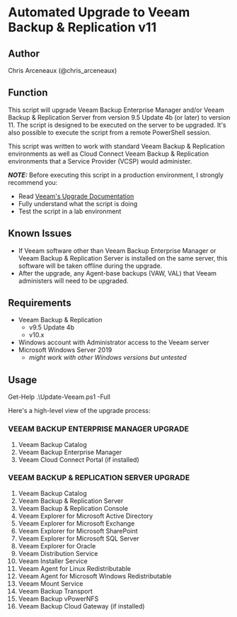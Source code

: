 # Automated Upgrade to Veeam Backup & Replication v11

## Author

Chris Arceneaux (@chris_arceneaux)

## Function

This script will upgrade Veeam Backup Enterprise Manager and/or Veeam Backup & Replication Server from version 9.5 Update 4b (or later) to version 11. The script is designed to be executed on the server to be upgraded. It's also possible to execute the script from a remote PowerShell session.

This script was written to work with standard Veeam Backup & Replication environments as well as Cloud Connect Veeam Backup & Replication environments that a Service Provider (VCSP) would administer.

***NOTE:*** Before executing this script in a production environment, I strongly recommend you:

* Read [Veeam's Upgrade Documentation](https://helpcenter.veeam.com/docs/backup/vsphere/upgrade_vbr.html?ver=110)
* Fully understand what the script is doing
* Test the script in a lab environment

## Known Issues

* If Veeam software other than Veeam Backup Enterprise Manager or Veeam Backup & Replication Server is installed on the same server, this software will be taken offline during the upgrade.
* After the upgrade, any Agent-base backups (VAW, VAL) that Veeam administers will need to be upgraded.

## Requirements

* Veeam Backup & Replication
  * v9.5 Update 4b
  * v10.x
* Windows account with Administrator access to the Veeam server
* Microsoft Windows Server 2019
  * *might work with other Windows versions but untested*

## Usage

Get-Help .\Update-Veeam.ps1 -Full

Here's a high-level view of the upgrade process:

### VEEAM BACKUP ENTERPRISE MANAGER UPGRADE

1. Veeam Backup Catalog
2. Veeam Backup Enterprise Manager
3. Veeam Cloud Connect Portal (if installed)

### VEEAM BACKUP & REPLICATION SERVER UPGRADE

1. Veeam Backup Catalog
2. Veeam Backup & Replication Server
3. Veeam Backup & Replication Console
4. Veeam Explorer for Microsoft Active Directory
5. Veeam Explorer for Microsoft Exchange
6. Veeam Explorer for Microsoft SharePoint
7. Veeam Explorer for Microsoft SQL Server
8. Veeam Explorer for Oracle
9. Veeam Distribution Service
10. Veeam Installer Service
11. Veeam Agent for Linux Redistributable
12. Veeam Agent for Microsoft Windows Redistributable
13. Veeam Mount Service
14. Veeam Backup Transport
15. Veeam Backup vPowerNFS
16. Veeam Backup Cloud Gateway (if installed)
